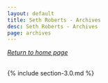 ```yaml
---
layout: default
title: Seth Roberts - Archives
desc: Seth Roberts - Archives
page: archives
---
```

[*Return to home page*](/)<br><br>

{% include section-3.0.md %}
